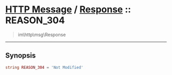# [HTTP Message](http.md) / [Response](http-Response.md) :: REASON_304
 > im\http\msg\Response
____

## Synopsis
```php
string REASON_304 = 'Not Modified'
```
